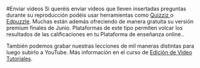 #Enviar vídeos
Si queréis enviar vídeos que lleven insertadas preguntas durante su reproducción podéis usar herramientas como [Quizziz ](https://quizizz.com/)o [Edpuzzle](https://edpuzzle.com/). Muchas están además ofreciendo de manera gratuita su versión premium finales de Junio. Plataformas de este tipo permiten volcar los resultados de las calificaciones en tu Plataforma de enseñanza online..

También podemos grabar nuestras lecciones de mil maneras distintas para luego subirlo a YouTube. Más información en el curso de [Edición de Video Tutoriales](https://catedu.github.io/video-tutoriales/).



